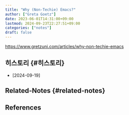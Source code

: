```yaml
---
title: "Why (Non-Techie) Emacs?"
author: ["Greta Goetz"]
date: 2023-06-01T14:31:00+09:00
lastmod: 2024-09-23T22:27:51+09:00
categories: ["notes"]
draft: false
---
```


<https://www.gretzuni.com/articles/why-non-techie-emacs>


## 히스토리 {#히스토리}

-   [2024-09-19]


## Related-Notes {#related-notes}

## References

<style>.csl-entry{text-indent: -1.5em; margin-left: 1.5em;}</style><div class="csl-bib-body">
</div>
